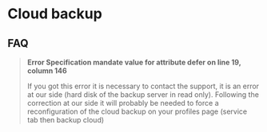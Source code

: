 # Cloud backup


## FAQ

> **Error Specification mandate value for attribute defer on line 19, column 146**
>
> If you got this error it is necessary to contact the support, it is an error at our side (hard disk of the backup server in read only).
> Following the correction at our side it will probably be needed to force a reconfiguration of the cloud backup on your profiles page (service tab then backup cloud)
